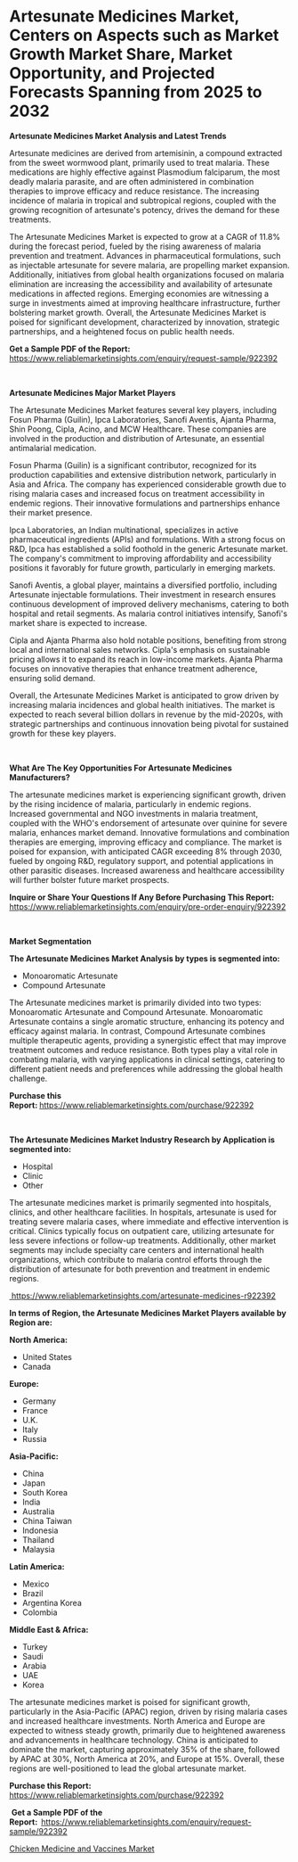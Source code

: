 <p><h1>Artesunate Medicines Market, Centers on Aspects such as Market Growth Market Share, Market Opportunity, and Projected Forecasts Spanning from 2025 to 2032</h1></p><p><strong>Artesunate Medicines Market Analysis and Latest Trends</strong></p>
<p><p>Artesunate medicines are derived from artemisinin, a compound extracted from the sweet wormwood plant, primarily used to treat malaria. These medications are highly effective against Plasmodium falciparum, the most deadly malaria parasite, and are often administered in combination therapies to improve efficacy and reduce resistance. The increasing incidence of malaria in tropical and subtropical regions, coupled with the growing recognition of artesunate's potency, drives the demand for these treatments.</p><p>The Artesunate Medicines Market is expected to grow at a CAGR of 11.8% during the forecast period, fueled by the rising awareness of malaria prevention and treatment. Advances in pharmaceutical formulations, such as injectable artesunate for severe malaria, are propelling market expansion. Additionally, initiatives from global health organizations focused on malaria elimination are increasing the accessibility and availability of artesunate medications in affected regions. Emerging economies are witnessing a surge in investments aimed at improving healthcare infrastructure, further bolstering market growth. Overall, the Artesunate Medicines Market is poised for significant development, characterized by innovation, strategic partnerships, and a heightened focus on public health needs.</p></p>
<p><strong>Get a Sample PDF of the Report:&nbsp;</strong> <a href="https://www.reliablemarketinsights.com/enquiry/request-sample/922392?utm_campaign=2564&utm_medium=2&utm_source=Github&utm_content=ia&utm_term=07032025&utm_id=artesunate-medicines">https://www.reliablemarketinsights.com/enquiry/request-sample/922392</a></p>
<p>&nbsp;</p>
<p><strong>Artesunate Medicines Major Market Players</strong></p>
<p><p>The Artesunate Medicines Market features several key players, including Fosun Pharma (Guilin), Ipca Laboratories, Sanofi Aventis, Ajanta Pharma, Shin Poong, Cipla, Acino, and MCW Healthcare. These companies are involved in the production and distribution of Artesunate, an essential antimalarial medication.</p><p>Fosun Pharma (Guilin) is a significant contributor, recognized for its production capabilities and extensive distribution network, particularly in Asia and Africa. The company has experienced considerable growth due to rising malaria cases and increased focus on treatment accessibility in endemic regions. Their innovative formulations and partnerships enhance their market presence.</p><p>Ipca Laboratories, an Indian multinational, specializes in active pharmaceutical ingredients (APIs) and formulations. With a strong focus on R&D, Ipca has established a solid foothold in the generic Artesunate market. The company's commitment to improving affordability and accessibility positions it favorably for future growth, particularly in emerging markets.</p><p>Sanofi Aventis, a global player, maintains a diversified portfolio, including Artesunate injectable formulations. Their investment in research ensures continuous development of improved delivery mechanisms, catering to both hospital and retail segments. As malaria control initiatives intensify, Sanofi's market share is expected to increase.</p><p>Cipla and Ajanta Pharma also hold notable positions, benefiting from strong local and international sales networks. Cipla's emphasis on sustainable pricing allows it to expand its reach in low-income markets. Ajanta Pharma focuses on innovative therapies that enhance treatment adherence, ensuring solid demand.</p><p>Overall, the Artesunate Medicines Market is anticipated to grow driven by increasing malaria incidences and global health initiatives. The market is expected to reach several billion dollars in revenue by the mid-2020s, with strategic partnerships and continuous innovation being pivotal for sustained growth for these key players.</p></p>
<p>&nbsp;</p>
<p><strong>What Are The Key Opportunities For Artesunate Medicines Manufacturers?</strong></p>
<p><p>The artesunate medicines market is experiencing significant growth, driven by the rising incidence of malaria, particularly in endemic regions. Increased governmental and NGO investments in malaria treatment, coupled with the WHO's endorsement of artesunate over quinine for severe malaria, enhances market demand. Innovative formulations and combination therapies are emerging, improving efficacy and compliance. The market is poised for expansion, with anticipated CAGR exceeding 8% through 2030, fueled by ongoing R&D, regulatory support, and potential applications in other parasitic diseases. Increased awareness and healthcare accessibility will further bolster future market prospects.</p></p>
<p><strong>Inquire or Share Your Questions If Any Before Purchasing This Report:</strong> <a href="https://www.reliablemarketinsights.com/enquiry/pre-order-enquiry/922392?utm_campaign=2564&utm_medium=2&utm_source=Github&utm_content=ia&utm_term=07032025&utm_id=artesunate-medicines">https://www.reliablemarketinsights.com/enquiry/pre-order-enquiry/922392</a></p>
<p>&nbsp;</p>
<p><strong>Market Segmentation</strong></p>
<p><strong>The Artesunate Medicines Market Analysis by types is segmented into:</strong></p>
<p><ul><li>Monoaromatic Artesunate</li><li>Compound Artesunate</li></ul></p>
<p><p>The Artesunate medicines market is primarily divided into two types: Monoaromatic Artesunate and Compound Artesunate. Monoaromatic Artesunate contains a single aromatic structure, enhancing its potency and efficacy against malaria. In contrast, Compound Artesunate combines multiple therapeutic agents, providing a synergistic effect that may improve treatment outcomes and reduce resistance. Both types play a vital role in combating malaria, with varying applications in clinical settings, catering to different patient needs and preferences while addressing the global health challenge.</p></p>
<p><strong>Purchase this Report:&nbsp;</strong><a href="https://www.reliablemarketinsights.com/purchase/922392?utm_campaign=2564&utm_medium=2&utm_source=Github&utm_content=ia&utm_term=07032025&utm_id=artesunate-medicines">https://www.reliablemarketinsights.com/purchase/922392</a></p>
<p>&nbsp;</p>
<p><strong>The Artesunate Medicines Market Industry Research by Application is segmented into:</strong></p>
<p><ul><li>Hospital</li><li>Clinic</li><li>Other</li></ul></p>
<p><p>The artesunate medicines market is primarily segmented into hospitals, clinics, and other healthcare facilities. In hospitals, artesunate is used for treating severe malaria cases, where immediate and effective intervention is critical. Clinics typically focus on outpatient care, utilizing artesunate for less severe infections or follow-up treatments. Additionally, other market segments may include specialty care centers and international health organizations, which contribute to malaria control efforts through the distribution of artesunate for both prevention and treatment in endemic regions.</p></p>
<p><a href="https://www.reliablemarketinsights.com/artesunate-medicines-r922392?utm_campaign=2564&utm_medium=2&utm_source=Github&utm_content=ia&utm_term=07032025&utm_id=artesunate-medicines">&nbsp;https://www.reliablemarketinsights.com/artesunate-medicines-r922392</a></p>
<p><strong>In terms of Region, the Artesunate Medicines Market Players available by Region are:</strong></p>
<p>
    <p> <strong> North America: </strong>
        <ul>
            <li>United States</li>
            <li>Canada</li>
        </ul>
        </p> 
    <p> <strong> Europe: </strong>
        <ul>
            <li>Germany</li>
            <li>France</li>
            <li>U.K.</li>
            <li>Italy</li>
            <li>Russia</li>
        </ul>
        </p> 
    <p> <strong> Asia-Pacific: </strong>
        <ul>
            <li>China</li>
            <li>Japan</li>
            <li>South Korea</li>
            <li>India</li>
            <li>Australia</li>
            <li>China Taiwan</li>
            <li>Indonesia</li>
            <li>Thailand</li>
            <li>Malaysia</li>
        </ul>
        </p> 
    <p> <strong> Latin America: </strong>
        <ul>
            <li>Mexico</li>
            <li>Brazil</li>
            <li>Argentina Korea</li>
            <li>Colombia</li>
        </ul>
        </p> 
    <p> <strong> Middle East & Africa: </strong>
        <ul>
            <li>Turkey</li>
            <li>Saudi</li>
            <li>Arabia</li>
            <li>UAE</li>
            <li>Korea</li>
        </ul>
    </p>
    </p>
<p><p>The artesunate medicines market is poised for significant growth, particularly in the Asia-Pacific (APAC) region, driven by rising malaria cases and increased healthcare investments. North America and Europe are expected to witness steady growth, primarily due to heightened awareness and advancements in healthcare technology. China is anticipated to dominate the market, capturing approximately 35% of the share, followed by APAC at 30%, North America at 20%, and Europe at 15%. Overall, these regions are well-positioned to lead the global artesunate market.</p></p>
<p><strong>Purchase this Report: </strong><a href="https://www.reliablemarketinsights.com/purchase/922392?utm_campaign=2564&utm_medium=2&utm_source=Github&utm_content=ia&utm_term=07032025&utm_id=artesunate-medicines">https://www.reliablemarketinsights.com/purchase/922392</a></p>
<p>&nbsp;<strong>Get a Sample PDF of the Report:&nbsp;&nbsp;</strong><a href="https://www.reliablemarketinsights.com/enquiry/request-sample/922392?utm_campaign=2564&utm_medium=2&utm_source=Github&utm_content=ia&utm_term=07032025&utm_id=artesunate-medicines">https://www.reliablemarketinsights.com/enquiry/request-sample/922392</a></p>
<p><strong></strong></p>
<p><p><a href="https://github.com/krinerstormy331/Market-Research-Report-List-1/blob/main/chicken-medicine-and-vaccines-market.md?utm_campaign=2564&utm_medium=2&utm_source=Github&utm_content=ia&utm_term=07032025&utm_id=artesunate-medicines">Chicken Medicine and Vaccines Market</a></p></p>